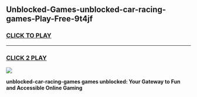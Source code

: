 
## Unblocked-Games-unblocked-car-racing-games-Play-Free-9t4jf
<h3>
<a href="https://premium76.site?title=unblocked-car-racing-games&ref=09A">CLICK TO PLAY</a></h3>
<hr>

<h3>
<a href="https://premium76.site?title=unblocked-car-racing-games&ref=09A">CLICK 2 PLAY</a>
  
</h3>

<a href="https://premium76.site?title=unblocked-car-racing-games&ref=09A"><img src="https://clearcache.store/games.png"></a>


**unblocked-car-racing-games games unblocked: Your Gateway to Fun and Accessible Online Gaming**
